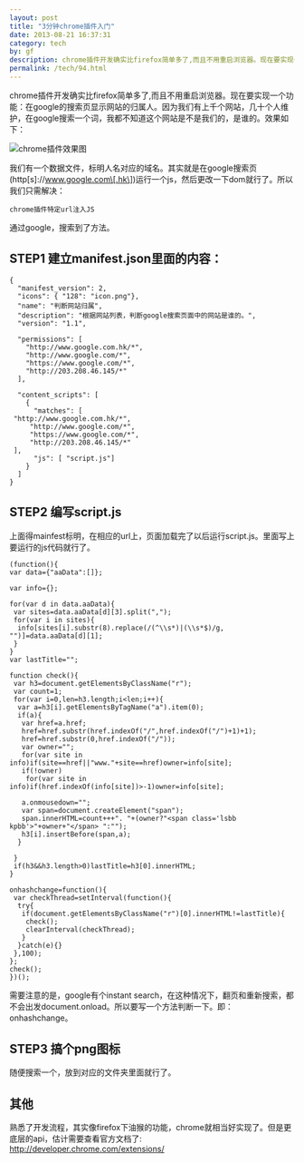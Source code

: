 ```yaml
---
layout: post
title: "3分钟chrome插件入门"
date: 2013-08-21 16:37:31
category: tech
by: gf
description: chrome插件开发确实比firefox简单多了,而且不用重启浏览器。现在要实现一个功能：在google的搜索页显示网站的归属人。因为我们有上千个网站，几十个人维护，在google搜索一个词，我
permalink: /tech/94.html
---
```

chrome插件开发确实比firefox简单多了,而且不用重启浏览器。现在要实现一个功能：在google的搜索页显示网站的归属人。因为我们有上千个网站，几十个人维护，在google搜索一个词，我都不知道这个网站是不是我们的，是谁的。效果如下：

![chrome插件效果图][chrome]

我们有一个数据文件，标明人名对应的域名。其实就是在google搜索页(http\[s\]://www.google.com\[.hk\])运行一个js，然后更改一下dom就行了。所以我们只需解决：

    chrome插件特定url注入JS

通过google，搜索到了方法。

## STEP1 建立manifest.json里面的内容： ##

    {
      "manifest_version": 2,
      "icons": { "128": "icon.png"}, 
      "name": "判断网站归属",
      "description": "根据网站列表，判断google搜索页面中的网站是谁的。",
      "version": "1.1",
    
      "permissions": [
        "http://www.google.com.hk/*",
        "http://www.google.com/*",
        "https://www.google.com/*",
        "http://203.208.46.145/*"
      ],
    
      "content_scripts": [
        {
          "matches": [
     "http://www.google.com.hk/*",
         "http://www.google.com/*",
         "https://www.google.com/*",
         "http://203.208.46.145/*"
     ],
          "js": [ "script.js"]
        }
      ]
    }

## STEP2 编写script.js ##

上面得mainfest标明，在相应的url上，页面加载完了以后运行script.js。里面写上要运行的js代码就行了。

    (function(){
    var data={"aaData":[]};
    
    var info={};
    
    for(var d in data.aaData){
     var sites=data.aaData[d][3].split(",");
     for(var i in sites){
      info[sites[i].substr(8).replace(/(^\\s*)|(\\s*$)/g, "")]=data.aaData[d][1];
     }
    }
    var lastTitle="";
    
    function check(){
     var h3=document.getElementsByClassName("r");
     var count=1;
     for(var i=0,len=h3.length;i<len;i++){
      var a=h3[i].getElementsByTagName("a").item(0);
      if(a){
       var href=a.href;
       href=href.substr(href.indexOf("/",href.indexOf("/")+1)+1);
       href=href.substr(0,href.indexOf("/"));
       var owner="";
       for(var site in info)if(site==href||"www."+site==href)owner=info[site];
       if(!owner)
        for(var site in info)if(href.indexOf(info[site])>-1)owner=info[site];
    
       a.onmousedown="";
       var span=document.createElement("span");
       span.innerHTML=count+++". "+(owner?"<span class='lsbb kpbb'>"+owner+"</span> ":"");
       h3[i].insertBefore(span,a);  
      }
      
     }
     if(h3&&h3.length>0)lastTitle=h3[0].innerHTML;
    }
    
    onhashchange=function(){
     var checkThread=setInterval(function(){
      try{
       if(document.getElementsByClassName("r")[0].innerHTML!=lastTitle){
        check();
        clearInterval(checkThread);
       }
      }catch(e){}
     },100); 
    };
    check();
    })();

需要注意的是，google有个instant search，在这种情况下，翻页和重新搜索，都不会出发document.onload。所以要写一个方法判断一下。即：onhashchange。

## STEP3 搞个png图标 ##

随便搜索一个，放到对应的文件夹里面就行了。

## 其他 ##

熟悉了开发流程，其实像firefox下油猴的功能，chrome就相当好实现了。但是更底层的api，估计需要查看官方文档了: http://developer.chrome.com/extensions/‎


[chrome]: http://www.gfzj.us/gfzjus_blog/tech/2014-10-22/e83785daaa1344f09ac4d12e71effa2d.jpg